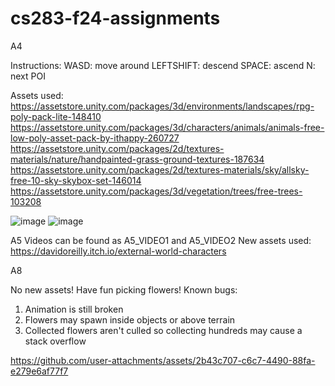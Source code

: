 # cs283-f24-assignments
A4

Instructions:
WASD: move around
LEFTSHIFT: descend
SPACE: ascend
N: next POI

Assets used:
https://assetstore.unity.com/packages/3d/environments/landscapes/rpg-poly-pack-lite-148410 
https://assetstore.unity.com/packages/3d/characters/animals/animals-free-low-poly-asset-pack-by-ithappy-260727
https://assetstore.unity.com/packages/2d/textures-materials/nature/handpainted-grass-ground-textures-187634
https://assetstore.unity.com/packages/2d/textures-materials/sky/allsky-free-10-sky-skybox-set-146014
https://assetstore.unity.com/packages/3d/vegetation/trees/free-trees-103208

![image](https://github.com/user-attachments/assets/5c622267-9e47-4a3e-aa49-9d0c68372db2)
![image](https://github.com/user-attachments/assets/89161573-1f7e-4e7d-9b20-a70f7899d5fe)

A5
Videos can be found as A5_VIDEO1 and A5_VIDEO2
New assets used:
https://davidoreilly.itch.io/external-world-characters 

A8

No new assets! Have fun picking flowers!
Known bugs:
1. Animation is still broken
2. Flowers may spawn inside objects or above terrain
3. Collected flowers aren't culled so collecting hundreds may cause a stack overflow

https://github.com/user-attachments/assets/2b43c707-c6c7-4490-88fa-e279e6af77f7